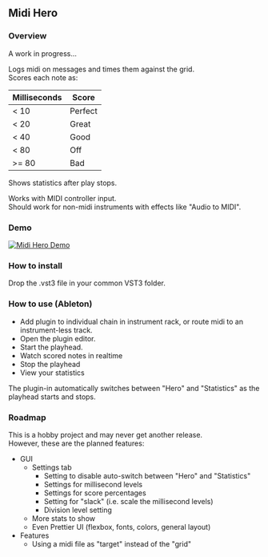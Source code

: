 ## Midi Hero

### Overview

A work in progress... 

Logs midi on messages and times them against the grid.  
Scores each note as:  

| Milliseconds | Score |
| --- | --- |
| < 10 | Perfect |
| < 20 | Great |
| < 40 | Good |
| < 80 | Off |
| >= 80 | Bad |

Shows statistics after play stops.

Works with MIDI controller input.  
Should work for non-midi instruments with effects like "Audio to MIDI".

### Demo

[![Midi Hero Demo](https://img.youtube.com/vi/pKvXAbV4N4w/0.jpg)](https://www.youtube.com/watch?v=pKvXAbV4N4w)

### How to install

Drop the .vst3 file in your common VST3 folder.

### How to use (Ableton)

- Add plugin to individual chain in instrument rack, or route midi to an instrument-less track.  
- Open the plugin editor.  
- Start the playhead.  
- Watch scored notes in realtime
- Stop the playhead
- View your statistics

The plugin-in automatically switches between "Hero" and "Statistics" as the playhead starts and stops.

### Roadmap

This is a hobby project and may never get another release.  
However, these are the planned features:

- GUI
  - Settings tab
    - Setting to disable auto-switch between "Hero" and "Statistics"
    - Settings for millisecond levels
    - Settings for score percentages
    - Setting for "slack" (i.e. scale the millisecond levels)
    - Division level setting
  - More stats to show
  - Even Prettier UI (flexbox, fonts, colors, general layout)
- Features
  - Using a midi file as "target" instead of the "grid"
